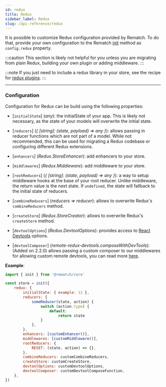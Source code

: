```yaml
---
id: redux
title: Redux
sidebar_label: Redux
slug: /api-reference/redux
---
```


It is possible to customize Redux configuration provided by Rematch. To do that, provide your own configuration to the Rematch [init](/docs/api-reference#initconfig) method as `config.redux` property.

:::caution
This section is likely not helpful for you unless you are migrating from plain Redux, building your own plugin or adding middleware.
:::

:::note
If you just need to include a redux library in your store, see the recipe for [redux plugins](/docs/recipes/redux-plugins).
:::

---

### Configuration

Configuration for Redux can be build using the following properties:

- [`initialState`] (_any_): the initialState of your app. This is likely not necessary, as the state of your models will overwrite the initial state.

- [`reducers`] (_{ [string]: (state, payload) => any }_): allows passing in reducer functions which are not part of a model. While not recommended, this can be used for migrating a Redux codebase or configuring different Redux extensions.

- [`enhancers`] (_Redux.StoreEnhancer_): add enhancers to your store.

- [`middlewares`] (_Redux.Middleware_): add middleware to your store.

- [`rootReducers`] (_{ [string]: (state, payload) => any }_): a way to setup middleware hooks at the base of your root reducer. Unlike middleware, the return value is the next state. If `undefined`, the state will fallback to the initial state of reducers.

- [`combineReducers`] (_reducers => reducer_): allows to overwrite Redux's `combineReducers` method.

- [`createStore`] (_Redux.StoreCreator_): allows to overwrite Redux's `createStore` method.

- [`devtoolOptions`] (_Redux.DevtoolOptions_): provides access to [React Devtools](https://github.com/facebook/react/tree/master/packages/react-devtools) options.

- [`devtoolComposer`] (_remote-redux-devtools.composeWithDevTools_): (Added on 2.2.0) allows passing a custom composer to our middlewares for allowing custom remote devtools, you can read more [here](/docs/recipes/redux-devtools/#remote-redux-devtools).

**Example**:

```js
import { init } from '@rematch/core'

const store = init({
	redux: {
		initialState: { example: 12 },
		reducers: {
			someReducer(state, action) {
				switch (action.type) {
					default:
						return state
				}
			},
		},
		enhancers: [customEnhancer()],
		middlewares: [customMiddleware()],
		rootReducers: {
			RESET: (state, action) => {},
		},
		combineReducers: customCombineReducers,
		createStore: customCreateStore,
		devtoolOptions: customDevtoolOptions,
		devtoolComposer: customDevtoolComposeFunction,
	},
})
```
